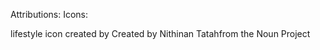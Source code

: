 Attributions: Icons:

lifestyle icon created by
<text x="0" y="79" fill="#000000" font-size="5px" font-weight="bold" font-family="'Helvetica Neue', Helvetica, Arial-Unicode, Arial, Sans-serif">Created by Nithinan Tatah</text><text x="0" y="84" fill="#000000" font-size="5px" font-weight="bold" font-family="'Helvetica Neue', Helvetica, Arial-Unicode, Arial, Sans-serif">from the Noun Project</text>
